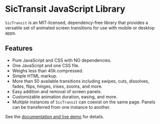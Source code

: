 # SicTransit JavaScript Library

`SicTransit` is an MIT-licensed, dependency-free library that provides a versatile set of animated screen transitions for use with mobile or desktop apps.

## Features
- Pure JavaScript and CSS with NO dependencies.
- One JavaScript and one CSS file. 
- Weighs less than 40k compressed.
- Simple HTML markup.
- More than 50 available transitions including swipes, cuts, dissolves, fades, flips, hinges, irises, zooms, and more.
- Easy addition and removal of screen panels.
- Customizable animation duration, easing, and more.
- Multiple instances of `SicTransit` can coexist on the same page. Panels can be transferred from one instance to another.

See the [documentation and live demo](https://pulpgrinder.github.io/sic-transit/) for details.

